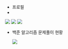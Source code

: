 
+ 프로필
+ 
 <img src="https://img.shields.io/badge/GitHub-000000?style=flat-square&logo=GitHub&logoColor=white"/> <a href="https://tlans21.tistory.com/"><img src="https://img.shields.io/badge/Tistory-FFD700?style=flat-square&logo=Blogger&logoColor=white"/></a> <img src="https://img.shields.io/badge/tlans2121@gmail.com-FF0000?style=flat-square&logo=Gmail&logoColor=white"/>





+ 백준 알고리즘 문제풀이 현황

  <img src="http://mazandi.herokuapp.com/api?handle=tlans21&theme=warm"/>
